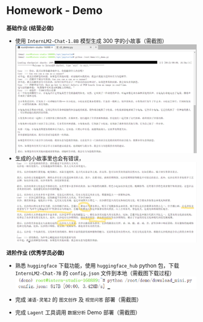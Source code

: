 # **Homework - Demo**
**基础作业 (结营必做)**

- 使用 `InternLM2-Chat-1.8B` 模型生成 300 字的小故事（需截图）
![alt text](images/work1.png)
- 生成的小故事里也会有错误，
![alt text](images/work2.png)

**进阶作业 (优秀学员必做)**

- 熟悉 `huggingface` 下载功能，使用 `huggingface_hub` python 包，下载 `InternLM2-Chat-7B` 的 `config.json` 文件到本地（需截图下载过程）
![alt text](images/work3.png)
- 完成 `浦语·灵笔2` 的 `图文创作` 及 `视觉问答` 部署（需截图）

- 完成 `Lagent` 工具调用 `数据分析` Demo 部署（需截图）
